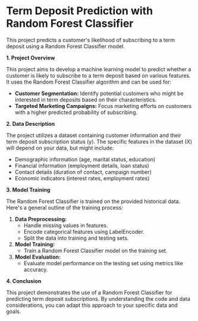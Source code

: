 # Term Deposit Prediction with Random Forest Classifier

This project predicts a customer's likelihood of subscribing to a term deposit using a Random Forest Classifier model.

**1. Project Overview**

This project aims to develop a machine learning model to predict whether a customer is likely to subscribe to a term deposit based on various features. 
It uses the Random Forest Classifier algorithm and can be used for:

* **Customer Segmentation:** Identify potential customers who might be interested in term deposits based on their characteristics.
* **Targeted Marketing Campaigns:** Focus marketing efforts on customers with a higher predicted probability of subscribing.

**2. Data Description**

The project utilizes a dataset containing customer information and their term deposit subscription status (y). 
The specific features in the dataset (X) will depend on your data, but might include:

* Demographic information (age, marital status, education)
* Financial information (employment details, loan status)
* Contact details (duration of contact, campaign number)
* Economic indicators (interest rates, employment rates)

**3. Model Training**

The Random Forest Classifier is trained on the provided historical data. Here's a general outline of the training process:

1. **Data Preprocessing:**
    * Handle missing values in features.
    * Encode categorical features using LabelEncoder.
    * Split the data into training and testing sets.
2. **Model Training:**
    * Train a Random Forest Classifier model on the training set.
3. **Model Evaluation:**
    * Evaluate model performance on the testing set using metrics like accuracy.

**4. Conclusion**

This project demonstrates the use of a Random Forest Classifier for predicting term deposit subscriptions. 
By understanding the code and data considerations, you can adapt this approach to your specific data and goals.

